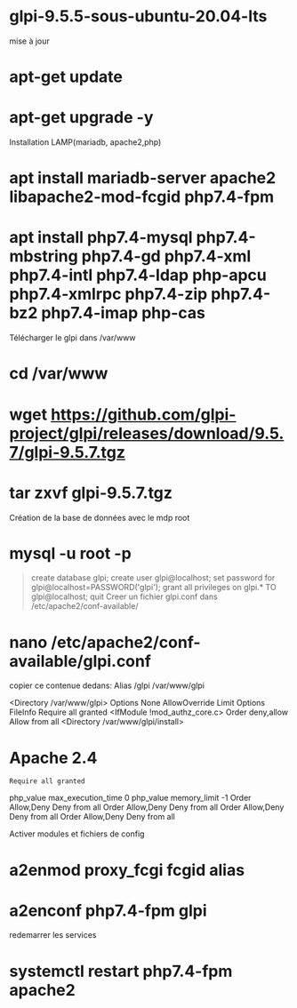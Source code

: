 # glpi-9.5.5-sous-ubuntu-20.04-lts
mise à jour
# apt-get update
# apt-get upgrade -y
Installation LAMP(mariadb, apache2,php)
# apt install mariadb-server apache2 libapache2-mod-fcgid php7.4-fpm
# apt install php7.4-mysql php7.4-mbstring php7.4-gd php7.4-xml php7.4-intl php7.4-ldap php-apcu php7.4-xmlrpc php7.4-zip php7.4-bz2 php7.4-imap php-cas
Télécharger le glpi dans /var/www
# cd /var/www
# wget https://github.com/glpi-project/glpi/releases/download/9.5.7/glpi-9.5.7.tgz
# tar zxvf glpi-9.5.7.tgz
Création de la base de données avec le mdp root
# mysql -u root -p
>create database glpi;
>create user glpi@localhost;
>set password for glpi@localhost=PASSWORD('glpi');
>grant all privileges on glpi.* TO glpi@localhost;
>quit
Creer un fichier glpi.conf dans /etc/apache2/conf-available/
# nano /etc/apache2/conf-available/glpi.conf
copier ce contenue dedans:
Alias /glpi /var/www/glpi

<Directory /var/www/glpi>
  Options None
  AllowOverride Limit Options FileInfo
  <IfModule mod_authz_core.c>
    Require all granted
  </IfModule>
  <IfModule !mod_authz_core.c>
    Order deny,allow
    Allow from all
  </IfModule>
</Directory>
<Directory /var/www/glpi/install>
  <IfModule mod_authz_core.c>
  # Apache 2.4
    Require all granted
  </IfModule>
  <IfModule mod_php7.c>
    php_value max_execution_time 0
    php_value memory_limit -1
  </IfModule>
</Directory>
<Directory /var/www/glpi/config>
  Order Allow,Deny
  Deny from all
</Directory>
<Directory /var/www/glpi/locales>
  Order Allow,Deny
  Deny from all
</Directory>
<Directory /var/www/glpi/install/mysql>
  Order Allow,Deny
  Deny from all
</Directory>
<Directory /var/www/glpi/scripts>
  Order Allow,Deny
  Deny from all
</Directory>

Activer modules et fichiers de config
# a2enmod proxy_fcgi fcgid alias 
# a2enconf php7.4-fpm glpi 
redemarrer les services
# systemctl restart php7.4-fpm apache2




